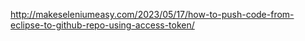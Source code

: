 http://makeseleniumeasy.com/2023/05/17/how-to-push-code-from-eclipse-to-github-repo-using-access-token/
